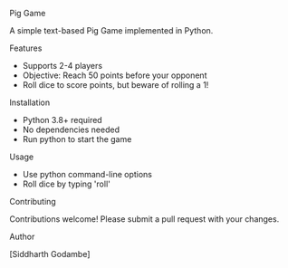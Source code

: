 Pig Game

A simple text-based Pig Game implemented in Python.

Features

- Supports 2-4 players
- Objective: Reach 50 points before your opponent
- Roll dice to score points, but beware of rolling a 1!

Installation

- Python 3.8+ required
- No dependencies needed
- Run python to start the game

Usage

- Use python command-line options
- Roll dice by typing 'roll'

Contributing

Contributions welcome! Please submit a pull request with your changes.

Author

[Siddharth Godambe]
